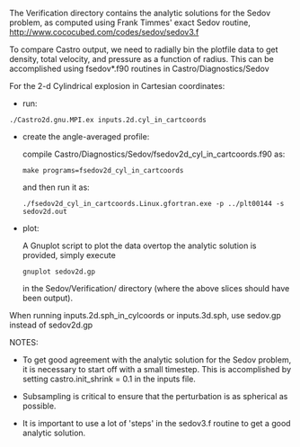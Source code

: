 The Verification directory contains the analytic solutions for the
Sedov problem, as computed using Frank Timmes' exact Sedov routine,
http://www.cococubed.com/codes/sedov/sedov3.f

To compare Castro output, we need to radially bin the plotfile data to
get density, total velocity, and pressure as a function of radius.
This can be accomplished using fsedov*.f90 routines in
Castro/Diagnostics/Sedov

For the 2-d Cylindrical explosion in Cartesian coordinates:

  * run:
   ```
   ./Castro2d.gnu.MPI.ex inputs.2d.cyl_in_cartcoords
   ```

  * create the angle-averaged profile:

    compile Castro/Diagnostics/Sedov/fsedov2d_cyl_in_cartcoords.f90 as:
    ```
    make programs=fsedov2d_cyl_in_cartcoords
    ```
    and then run it as:
    ```
    ./fsedov2d_cyl_in_cartcoords.Linux.gfortran.exe -p ../plt00144 -s sedov2d.out
    ```

  * plot:

    A Gnuplot script to plot the data overtop the analytic solution is
    provided, simply execute
    ```
    gnuplot sedov2d.gp
    ```
    in the Sedov/Verification/ directory (where the above slices should have been
    output).


When running inputs.2d.sph_in_cylcoords or inputs.3d.sph, use sedov.gp instead
of sedov2d.gp

NOTES:

  * To get good agreement with the analytic solution for the Sedov
    problem, it is necessary to start off with a small timestep.  This
    is accomplished by setting castro.init_shrink = 0.1 in the inputs
    file.

  * Subsampling is critical to ensure that the perturbation is as
    spherical as possible.

  * It is important to use a lot of 'steps' in the sedov3.f routine to
    get a good analytic solution.
